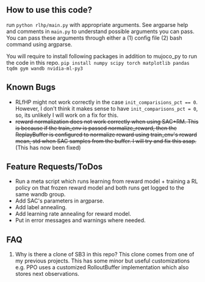 ## How to use this code?
run `python rlhp/main.py` with appropriate arguments. See argparse help and comments in `main.py` to understand possible arguments you can pass. You can pass these arguments through either a (1) config file (2) bash command using argparse.

You will require to install following packages in addition to mujoco_py to run the code in this repo.
`pip install numpy scipy torch matplotlib pandas tqdm gym wandb nvidia-ml-py3`


## Known Bugs
- RLfHP might not work correctly in the case `init_comparisions_pct == 0`. However, I don't think it makes sense to have `init_comparisons_pct = 0`, so, its unlikely I will work on a fix for this.
- ~~reward normalization does not work correctly when using SAC+RM. This is because if the train_env is passed normalize_reward, then the ReplayBuffer is configured to normalize reward using train_env's reward mean, std when SAC samples from the buffer. I will try and fix this asap.~~ (This has now been fixed)

## Feature Requests/ToDos
- Run a meta script which runs learning from reward model + training a RL policy on that frozen reward model and both runs get logged to the same wandb group.
- Add SAC's parameters in argparse.
- Add label annealing.
- Add learning rate annealing for reward model.
- Put in error messages and warnings where needed.

## FAQ
1. Why is there a clone of SB3 in this repo?
This clone comes from one of my previous projects. This has some minor but useful customizations e.g. PPO uses a customized RolloutBuffer implementation which also stores next observations.
